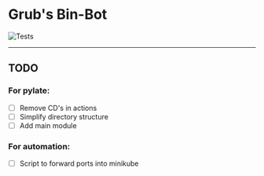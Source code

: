 # Grub's Bin-Bot
![Tests](https://github.com/rubberydub/grub-bin-bot/workflows/tests/badge.svg)

---

## TODO

### For pylate:
- [ ] Remove CD's in actions
- [ ] Simplify directory structure
- [ ] Add main module

### For automation:
- [ ] Script to forward ports into minikube
